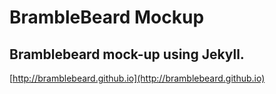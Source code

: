 # BrambleBeard Mockup

## Bramblebeard mock-up using Jekyll.

[http://bramblebeard.github.io](http://bramblebeard.github.io)
